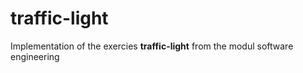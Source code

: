 # traffic-light
Implementation of the exercies **traffic-light** from the modul software engineering
